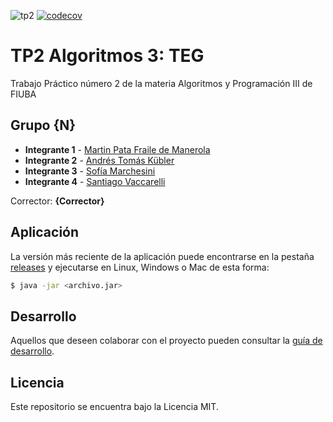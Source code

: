 ![tp2](https://github.com/mpata2000/Algo3-TP2-TEG/actions/workflows/build.yml/badge.svg) [![codecov](https://codecov.io/gh/mpata2000/Algo3-TP2-TEG/branch/master/graph/badge.svg)](https://codecov.io/gh/mpata2000/Algo3-TP2-TEG)

# TP2 Algoritmos 3: TEG

Trabajo Práctico número 2 de la materia Algoritmos y Programación III de FIUBA

## Grupo {N}

- **Integrante 1** - [Martin Pata Fraile de Manerola](https://github.com/mpata2000)
- **Integrante 2** - [Andrés Tomás Kübler](https://github.com/Andreskub)
- **Integrante 3** - [Sofía Marchesini](https://github.com/sofimarchesini)
- **Integrante 4** - [Santiago Vaccarelli](https://github.com/SantiagoVaccarelli)

Corrector: **{Corrector}**

## Aplicación

La versión más reciente de la aplicación puede encontrarse en la pestaña [releases](https://github.com/mpata2000/Algo3-TP2-TEG/releases/latest) y ejecutarse en Linux, Windows o Mac de esta forma:

```bash
$ java -jar <archivo.jar>
```

## Desarrollo

Aquellos que deseen colaborar con el proyecto pueden consultar la [guía de desarrollo](./docs/Desarrollo.md).

## Licencia

Este repositorio se encuentra bajo la Licencia MIT.
